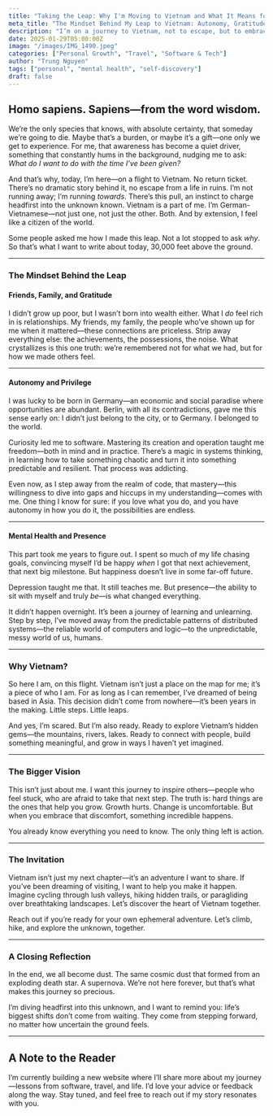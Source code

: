```yaml
---
title: "Taking the Leap: Why I'm Moving to Vietnam and What It Means for My Future"
meta_title: "The Mindset Behind My Leap to Vietnam: Autonomy, Gratitude & Personal Growth"
description: "I’m on a journey to Vietnam, not to escape, but to embrace a new chapter. Discover the mindset behind my decision—combining curiosity, relationships, and growth. Let's explore this adventure together."
date: 2025-01-29T05:00:00Z
image: "/images/IMG_1490.jpeg"
categories: ["Personal Growth", "Travel", "Software & Tech"]
author: "Trung Nguyen"
tags: ["personal", "mental health", "self-discovery"]
draft: false
---
```


## Homo sapiens. Sapiens—from the word wisdom.

We’re the only species that knows, with absolute certainty, that someday we’re going to die. Maybe that’s a burden, or maybe it’s a gift—one only we get to experience. For me, that awareness has become a quiet driver, something that constantly hums in the background, nudging me to ask: *What do I want to do with the time I’ve been given?*

And that’s why, today, I’m here—on a flight to Vietnam. No return ticket. There’s no dramatic story behind it, no escape from a life in ruins. I’m not running away; I’m running *towards*. There’s this pull, an instinct to charge headfirst into the unknown known. Vietnam is a part of me. I’m German-Vietnamese—not just one, not just the other. Both. And by extension, I feel like a citizen of the world.

Some people asked me how I made this leap. Not a lot stopped to ask *why*. So that’s what I want to write about today, 30,000 feet above the ground.

---

### **The Mindset Behind the Leap**

#### Friends, Family, and Gratitude
I didn’t grow up poor, but I wasn’t born into wealth either. What I *do* feel rich in is relationships. My friends, my family, the people who’ve shown up for me when it mattered—these connections are priceless. Strip away everything else: the achievements, the possessions, the noise. What crystallizes is this one truth: we’re remembered not for what we had, but for how we made others feel.



---

#### Autonomy and Privilege
I was lucky to be born in Germany—an economic and social paradise where opportunities are abundant. Berlin, with all its contradictions, gave me this sense early on: I didn’t just belong to the city, or to Germany. I belonged to the world.

Curiosity led me to software. Mastering its creation and operation taught me freedom—both in mind and in practice. There’s a magic in systems thinking, in learning how to take something chaotic and turn it into something predictable and resilient. That process was addicting.

Even now, as I step away from the realm of code, that mastery—this willingness to dive into gaps and hiccups in my understanding—comes with me. One thing I know for sure: if you love what you do, and you have autonomy in how you do it, the possibilities are endless.



---

#### Mental Health and Presence
This part took me years to figure out. I spent so much of my life chasing goals, convincing myself I’d be happy *when* I got that next achievement, that next big milestone. But happiness doesn’t live in some far-off future.

Depression taught me that. It still teaches me. But presence—the ability to sit with myself and truly *be*—is what changed everything.

It didn’t happen overnight. It’s been a journey of learning and unlearning. Step by step, I’ve moved away from the predictable patterns of distributed systems—the reliable world of computers and logic—to the unpredictable, messy world of us, humans.



---

### **Why Vietnam?**

So here I am, on this flight. Vietnam isn’t just a place on the map for me; it’s a piece of who I am. For as long as I can remember, I’ve dreamed of being based in Asia. This decision didn’t come from nowhere—it’s been years in the making. Little steps. Little leaps.

And yes, I’m scared. But I’m also ready. Ready to explore Vietnam’s hidden gems—the mountains, rivers, lakes. Ready to connect with people, build something meaningful, and grow in ways I haven’t yet imagined.



---

### **The Bigger Vision**

This isn’t just about me. I want this journey to inspire others—people who feel stuck, who are afraid to take that next step. The truth is: hard things are the ones that help you grow. Growth hurts. Change is uncomfortable. But when you embrace that discomfort, something incredible happens.

You already know everything you need to know. The only thing left is action.



---

### **The Invitation**

Vietnam isn’t just my next chapter—it’s an adventure I want to share. If you’ve been dreaming of visiting, I want to help you make it happen. Imagine cycling through lush valleys, hiking hidden trails, or paragliding over breathtaking landscapes. Let’s discover the heart of Vietnam together.

Reach out if you’re ready for your own ephemeral adventure. Let’s climb, hike, and explore the unknown, together.

---

### **A Closing Reflection**

In the end, we all become dust. The same cosmic dust that formed from an exploding death star. A supernova. We’re not here forever, but that’s what makes this journey so precious.

I’m diving headfirst into this unknown, and I want to remind you: life’s biggest shifts don’t come from waiting. They come from stepping forward, no matter how uncertain the ground feels.



---

## **A Note to the Reader**
I’m currently building a new website where I’ll share more about my journey—lessons from software, travel, and life. I’d love your advice or feedback along the way. Stay tuned, and feel free to reach out if my story resonates with you.
